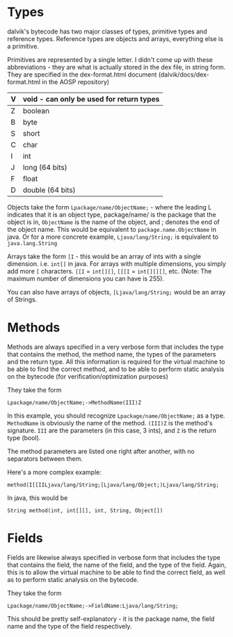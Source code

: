 # Types #

dalvik's bytecode has two major classes of types, primitive types and reference types. Reference types are objects and arrays, everything else is a primitive.

Primitives are represented by a single letter. I didn't come up with these abbreviations - they are what is actually stored in the dex file, in string form. They are specified in the dex-format.html document (dalvik/docs/dex-format.html in the AOSP repository)

| V | void - can only be used for return types |
|:--|:-----------------------------------------|
| Z | boolean                                  |
| B | byte                                     |
| S | short                                    |
| C | char                                     |
| I | int                                      |
| J | long (64 bits)                           |
| F | float                                    |
| D | double (64 bits)                         |

Objects take the form `Lpackage/name/ObjectName;` - where the leading L indicates that it is an object type, package/name/ is the package that the object is in, `ObjectName` is the name of the object, and ; denotes the end of the object name. This would be equivalent to `package.name.ObjectName` in java. Or for a more concrete example, `Ljava/lang/String;` is equivalent to `java.lang.String`

Arrays take the form `[I` - this would be an array of ints with a single dimension. i.e. `int[]` in java. For arrays with multiple dimensions, you simply add more `[` characters. `[[I` = `int[][]`, `[[[I` = `int[][][]`, etc. (Note: The maximum number of dimensions you can have is 255).

You can also have arrays of objects, `[Ljava/lang/String;` would be an array of Strings.

# Methods #

Methods are always specified in a very verbose form that includes the type that contains the method, the method name, the types of the parameters and the return type. All this information is required for the virtual machine to be able to find the correct method, and to be able to perform static analysis on the bytecode (for verification/optimization purposes)

They take the form

```
Lpackage/name/ObjectName;->MethodName(III)Z
```

In this example, you should recognize `Lpackage/name/ObjectName;` as a type. `MethodName` is obviously the name of the method. `(III)Z` is the method's signature. `III` are the parameters (in this case, 3 ints), and `Z` is the return type (bool).

The method parameters are listed one right after another, with no separators between them.

Here's a more complex example:
```
method(I[[IILjava/lang/String;[Ljava/lang/Object;)Ljava/lang/String;
```

In java, this would be

```
String method(int, int[][], int, String, Object[])
```

# Fields #

Fields are likewise always specified in verbose form that includes the type that contains the field, the name of the field, and the type of the field. Again, this is to allow the virtual machine to be able to find the correct field, as well as to perform static analysis on the bytecode.

They take the form

```
Lpackage/name/ObjectName;->FieldName:Ljava/lang/String;
```

This should be pretty self-explanatory - it is the package name, the field name and the type of the field respectively.